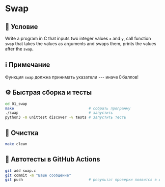 # Swap

## 📝 Условие
Write a program in C that inputs two integer values `x` and `y`, call function `swap` that takes the values as arguments and swaps them, prints the values after the `swap`.

## ℹ️ Примечание
Функция `swap` должна принимать указатели&nbsp;---&nbsp;иначе 0 баллов!

## ⚙️ Быстрая сборка и тесты
```bash
cd 01_swap
make                                  # собрать программу
./swap                                # запустить
python3 -m unittest discover -v tests # запустить тесты
```

## 🧹 Очистка
```bash
make clean
```

## 🚀 Автотесты в GitHub Actions
```bash
git add swap.c
git commit -m "Ваше сообщение"
git push                              # результат проверки появится в Actions ✅
```

